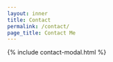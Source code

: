 ```yaml
---
layout: inner
title: Contact
permalink: /contact/
page_title: Contact Me
---
```


{% include contact-modal.html %}

